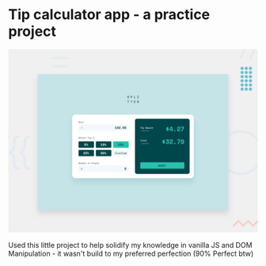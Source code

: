 # Tip calculator app - a practice project 

![Design preview for the Tip calculator app coding challenge](./design/desktop-preview.jpg)

Used this little project to help solidify my knowledge in vanilla JS and DOM Manipulation - it wasn't build to my preferred perfection (90% Perfect btw)
